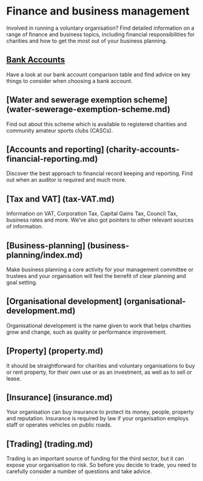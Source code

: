 # Finance and business management
Involved in running a voluntary organisation? Find detailed information on a range of finance and business topics, including financial responsibilities for charities and how to get the most out of your business planning.
## [Bank Accounts](bank-accounts.md)
Have a look at our bank account comparison table and find advice on key things to consider when choosing a bank account.
## [Water and sewerage exemption scheme] (water-sewerage-exemption-scheme.md)
Find out about this scheme which is available to registered charities and community amateur sports clubs (CASCs).
## [Accounts and reporting] (charity-accounts-financial-reporting.md)
Discover the best approach to financial record keeping and reporting. Find out when an auditor is required and much more.
## [Tax and VAT] (tax-VAT.md)
Information on VAT, Corporation Tax, Capital Gains Tax, Council Tax, business rates and more. We’ve also got pointers to other relevant sources of information.
## [Business-planning] (business-planning/index.md)
Make business planning a core activity for your management committee or trustees and your organisation will feel the benefit of clear planning and goal setting.
## [Organisational development] (organisational-development.md)
Organisational development is the name given to work that helps charities grow and change, such as quality or performance improvement.
## [Property] (property.md)
It should be straightforward for charities and voluntary organisations to buy or rent property, for their own use or as an investment, as well as to sell or lease.
## [Insurance] (insurance.md)
Your organisation can buy insurance to protect its money, people, property and reputation. Insurance is required by law if your organisation employs staff or operates vehicles on public roads.
## [Trading] (trading.md)
Trading is an important source of funding for the third sector, but it can expose your organisation to risk. So before you decide to trade, you need to carefully consider a number of questions and take advice.
